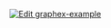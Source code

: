 [![Edit graphex-example](https://codesandbox.io/static/img/play-codesandbox.svg)](https://codesandbox.io/s/github/graphexio/graphex/tree/master/packages/example-server)
